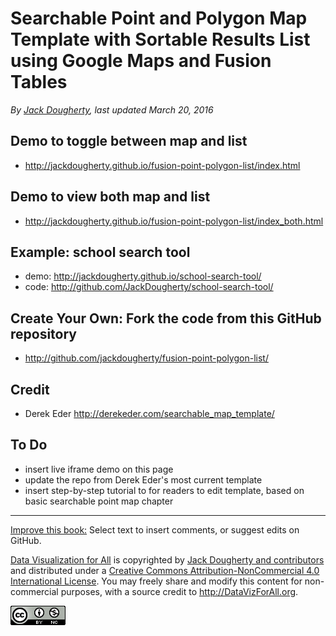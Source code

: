 # Searchable Point and Polygon Map Template with Sortable Results List using Google Maps and Fusion Tables

*By [Jack Dougherty](../../introduction/who.md), last updated March 20, 2016*

## Demo to toggle between map and list
- http://jackdougherty.github.io/fusion-point-polygon-list/index.html

## Demo to view both map and list
- http://jackdougherty.github.io/fusion-point-polygon-list/index_both.html

## Example: school search tool
- demo: http://jackdougherty.github.io/school-search-tool/
- code: http://github.com/JackDougherty/school-search-tool/

## Create Your Own: Fork the code from this GitHub repository
- http://github.com/jackdougherty/fusion-point-polygon-list/

## Credit
- Derek Eder http://derekeder.com/searchable_map_template/

## To Do
- insert live iframe demo on this page
- update the repo from Derek Eder's most current template
- insert step-by-step tutorial to for readers to edit template, based on basic searchable point map chapter



---



[Improve this book:](../../gitbook/improve.md) Select text to insert comments, or suggest edits on GitHub.

[Data Visualization for All](http://datavizforall.org)
is copyrighted by [Jack Dougherty and contributors](../../introduction/who.md)
and distributed under a [Creative Commons Attribution-NonCommercial 4.0 International License](http://creativecommons.org/licenses/by-nc/4.0). You may freely share and modify this content for non-commercial purposes, with a source credit to http://DataVizForAll.org.

![Creative Commons by-nc image](../../cc-by-nc.png)
